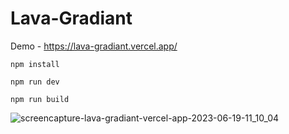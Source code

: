 # Lava-Gradiant

Demo - https://lava-gradiant.vercel.app/

```
npm install

npm run dev

npm run build
```
![screencapture-lava-gradiant-vercel-app-2023-06-19-11_10_04](https://github.com/AmirTru/Lava-Gradiant/assets/27422786/84d4a45c-0076-48e6-9c1a-6f619831ed74)
